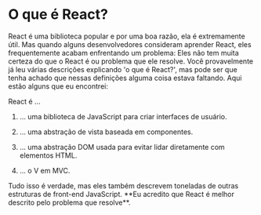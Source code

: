 # O que é React?

React é uma biblioteca popular e por uma boa razão, ela é extremamente útil. Mas quando alguns desenvolvedores consideram aprender React, eles frequentemente acabam enfrentando um problema: Eles não tem muita certeza do que o React é ou problema que ele resolve. Você provavelmente já leu várias descrições explicando 'o que é React?', mas pode ser que tenha achado que nessas definições alguma coisa estava faltando. Aqui estão alguns que eu encontrei:

React é ...

1. ... uma biblioteca de JavaScript para criar interfaces de usuário.

2. ... uma abstração de vista baseada em componentes.

3. ... uma abstração DOM usada para evitar lidar diretamente com elementos HTML.

4. ... o V em MVC.

Tudo isso é verdade, mas eles também descrevem toneladas de outras estruturas de front-end JavaScript. \*\*Eu acredito que React é melhor descrito pelo problema que resolve\*\*.


